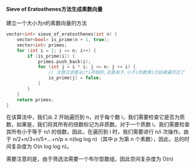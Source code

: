 #### Sieve of Eratosthenes方法生成素数向量
建立一个大小为$n$的素数向量的方法
```cpp 
vector<int> sieve_of_eratosthenes(int n) {
    vector<bool> is_prime(n + 1, true);
    vector<int> primes;
    for (int i = 2; i <= n; i++) {
        if (is_prime[i]) {
            primes.push_back(i);
            for (int j = i * i; j <= n; j += i) {
	            // 注意过滤是从i*i开始的,这是由于,小于i的数乘i已经被遍历过了
                is_prime[j] = false;
            }
        }
    }
    return primes;
}
```

在该算法中，我们从 2 开始遍历到 n，对于每个数 i，我们需要检查它是否为质数，如果是，我们将其所有的倍数标记为非质数。对于一个质数 i，我们需要检查其所有小于等于 n/i 的倍数，因此，在遍历到 i 时，我们需要进行 n/i 次操作。由于 n/2+n/3+n/5+...+n/p ≈ n(log log n)（其中 p 为第 n 个素数），因此，总的时间复杂度为 O(n log log n)。

需要注意的是，由于筛选法需要一个布尔型数组，因此空间复杂度为 O(n)
